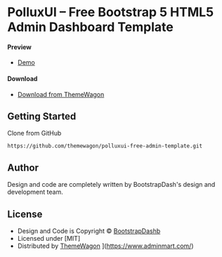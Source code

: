 # PolluxUI – Free Bootstrap 5 HTML5 Admin Dashboard Template

#### Preview

 - [Demo](https://themewagon.github.io/polluxui-free-admin-template/)

#### Download
 - [Download from ThemeWagon](https://themewagon.com/themes/polluxui-free-bootstrap-4-html5-admin-dashboard-template/)
 
 
## Getting Started

Clone from GitHub 
```
https://github.com/themewagon/polluxui-free-admin-template.git
```

## Author

Design and code are completely written by BootstrapDash's design and development team.  


## License

 - Design and Code is Copyright &copy; [BootstrapDashb](/https://www.bootstrapdash.com/)
 - Licensed under [MIT]
 - Distributed by [ThemeWagon](https://themewagon.com)
](https://www.adminmart.com/)
